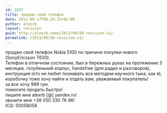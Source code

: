 ```yaml
---
id: 1837
title: продаю свой телефон
date: 2013-09-17T06:24:23+02:00
author: alexrb
layout: revision
guid: http://alexrb.name/2013/09/56-revision-v1/
permalink: /2013/09/56-revision-v1/
---
```

продаю свой телефон Nokia 5100 по причине покупки нового (SonyEricsson T630).  
Телефон в отличном состоянии, был в бережных руках на протяжение 3 месяцев. голубенький корпус, handsfree (для радио и разговоров), инструкция (кто не любит познавать все методом научного тыка, как я), коробочку тоже хочу найти и отдать вам, уважаемый покупатель!  
за все хочу 999 грн.  
помогите продать быстро!  
пишите мне alexrb [@] yandex.ru!  
звоните мне +38 050 330 76 96!  
ICQ: 50058058